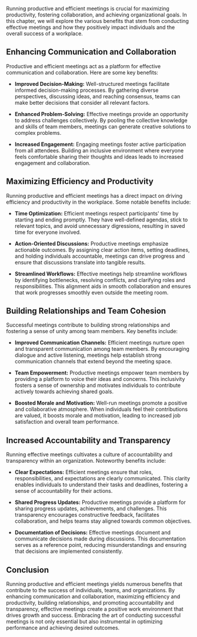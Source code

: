 
Running productive and efficient meetings is crucial for maximizing productivity, fostering collaboration, and achieving organizational goals. In this chapter, we will explore the various benefits that stem from conducting effective meetings and how they positively impact individuals and the overall success of a workplace.

Enhancing Communication and Collaboration
-----------------------------------------

Productive and efficient meetings act as a platform for effective communication and collaboration. Here are some key benefits:

* **Improved Decision-Making:** Well-structured meetings facilitate informed decision-making processes. By gathering diverse perspectives, discussing ideas, and reaching consensus, teams can make better decisions that consider all relevant factors.

* **Enhanced Problem-Solving:** Effective meetings provide an opportunity to address challenges collectively. By pooling the collective knowledge and skills of team members, meetings can generate creative solutions to complex problems.

* **Increased Engagement:** Engaging meetings foster active participation from all attendees. Building an inclusive environment where everyone feels comfortable sharing their thoughts and ideas leads to increased engagement and collaboration.

Maximizing Efficiency and Productivity
--------------------------------------

Running productive and efficient meetings has a direct impact on driving efficiency and productivity in the workplace. Some notable benefits include:

* **Time Optimization:** Efficient meetings respect participants' time by starting and ending promptly. They have well-defined agendas, stick to relevant topics, and avoid unnecessary digressions, resulting in saved time for everyone involved.

* **Action-Oriented Discussions:** Productive meetings emphasize actionable outcomes. By assigning clear action items, setting deadlines, and holding individuals accountable, meetings can drive progress and ensure that discussions translate into tangible results.

* **Streamlined Workflows:** Effective meetings help streamline workflows by identifying bottlenecks, resolving conflicts, and clarifying roles and responsibilities. This alignment aids in smooth collaboration and ensures that work progresses smoothly even outside the meeting room.

Building Relationships and Team Cohesion
----------------------------------------

Successful meetings contribute to building strong relationships and fostering a sense of unity among team members. Key benefits include:

* **Improved Communication Channels:** Efficient meetings nurture open and transparent communication among team members. By encouraging dialogue and active listening, meetings help establish strong communication channels that extend beyond the meeting space.

* **Team Empowerment:** Productive meetings empower team members by providing a platform to voice their ideas and concerns. This inclusivity fosters a sense of ownership and motivates individuals to contribute actively towards achieving shared goals.

* **Boosted Morale and Motivation:** Well-run meetings promote a positive and collaborative atmosphere. When individuals feel their contributions are valued, it boosts morale and motivation, leading to increased job satisfaction and overall team performance.

Increased Accountability and Transparency
-----------------------------------------

Running effective meetings cultivates a culture of accountability and transparency within an organization. Noteworthy benefits include:

* **Clear Expectations:** Efficient meetings ensure that roles, responsibilities, and expectations are clearly communicated. This clarity enables individuals to understand their tasks and deadlines, fostering a sense of accountability for their actions.

* **Shared Progress Updates:** Productive meetings provide a platform for sharing progress updates, achievements, and challenges. This transparency encourages constructive feedback, facilitates collaboration, and helps teams stay aligned towards common objectives.

* **Documentation of Decisions:** Effective meetings document and communicate decisions made during discussions. This documentation serves as a reference point, reducing misunderstandings and ensuring that decisions are implemented consistently.

Conclusion
----------

Running productive and efficient meetings yields numerous benefits that contribute to the success of individuals, teams, and organizations. By enhancing communication and collaboration, maximizing efficiency and productivity, building relationships, and promoting accountability and transparency, effective meetings create a positive work environment that drives growth and success. Embracing the art of conducting successful meetings is not only essential but also instrumental in optimizing performance and achieving desired outcomes.
